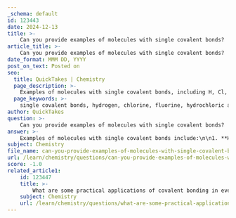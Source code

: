 ```yaml
---
_schema: default
id: 123443
date: 2024-12-13
title: >-
    Can you provide examples of molecules with single covalent bonds?
article_title: >-
    Can you provide examples of molecules with single covalent bonds?
date_format: MMM DD, YYYY
post_on_text: Posted on
seo:
  title: QuickTakes | Chemistry
  page_description: >-
    Examples of molecules with single covalent bonds, including H, Cl, F, HCl, CH, and NH, illustrating the sharing of electron pairs between atoms.
  page_keywords: >-
    single covalent bonds, hydrogen, chlorine, fluorine, hydrochloric acid, methane, ammonia, molecular stability, electron sharing, diatomic molecules
author: QuickTakes
question: >-
    Can you provide examples of molecules with single covalent bonds?
answer: >-
    Examples of molecules with single covalent bonds include:\n\n1. **Hydrogen (H₂)**: The hydrogen molecule consists of two hydrogen atoms, each sharing its single electron, resulting in a single covalent bond (H-H).\n\n2. **Chlorine (Cl₂)**: Similar to hydrogen, the chlorine molecule is formed by two chlorine atoms sharing one pair of electrons, represented as Cl-Cl.\n\n3. **Fluorine (F₂)**: This diatomic molecule consists of two fluorine atoms that share a pair of electrons, forming a single covalent bond (F-F).\n\n4. **Hydrochloric Acid (HCl)**: In this molecule, hydrogen and chlorine share one pair of electrons, resulting in a single bond (H-Cl).\n\n5. **Methane (CH₄)**: In methane, carbon forms four single covalent bonds with four hydrogen atoms, where each hydrogen shares its single electron with carbon.\n\n6. **Ammonia (NH₃)**: In ammonia, nitrogen forms three single covalent bonds with three hydrogen atoms, sharing one electron from each hydrogen.\n\nThese examples illustrate how single covalent bonds are formed through the sharing of one pair of electrons between two atoms, contributing to the stability of the molecules.
subject: Chemistry
file_name: can-you-provide-examples-of-molecules-with-single-covalent-bonds.md
url: /learn/chemistry/questions/can-you-provide-examples-of-molecules-with-single-covalent-bonds
score: -1.0
related_article1:
    id: 123447
    title: >-
        What are some practical applications of covalent bonding in everyday life?
    subject: Chemistry
    url: /learn/chemistry/questions/what-are-some-practical-applications-of-covalent-bonding-in-everyday-life
---
```


&nbsp;